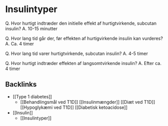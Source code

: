 # Insulintyper
Q. Hvor hurtigt indtræder den initielle effekt af hurtigtvirkende, subcutan insulin?
A. 10-15 minutter

Q. Hvor lang tid går der, før effekten af hurtigvirkende insulin kan vurderes?
A. Ca. 4 timer

Q. Hvor lang tid varer hurtigtvirkende, subcutan insulin?
A. 4-5 timer

Q. Hvor hurtigt indtræder effekten af langsomtvirkende insulin? 
A. Efter ca. 4 timer



## Backlinks
* [[Type 1 diabetes]]
	* [[Behandlingsmål ved T1D]]
[[Insulinmængder]]
[[Diæt ved T1D]]
[[Hypoglykæmi ved T1D]]
[[Diabetisk ketoacidose]]
* [[Insulin]]
	* [[Insulintyper]]

<!-- #anki/tag/med/Endocrinology #anki/deck/Medicine -->

<!-- {BearID:1AFD7C86-92AF-4EB4-8347-CBF07F87CC1D-15088-0000CC468C6D07AC} -->

